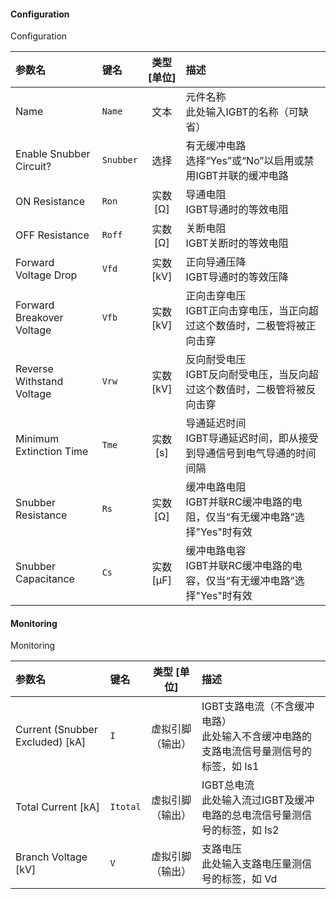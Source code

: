 <!--
DO NOT EDIT THIS FILE DIRECTLY.
This file is generated by tools/comp-docs.js.
All changes will be overwritten by regeneration.
-->

<slot class="model-parameters">

#### Configuration

Configuration

| 参数名 | 键名 | 类型 [单位] | 描述 |
|:------ |:---- |:-----------:|:---- |
| Name | `Name` | 文本 | 元件名称<br/>此处输入IGBT的名称（可缺省） |
| Enable Snubber Circuit? | `Snubber` | 选择 | 有无缓冲电路<br/>选择“Yes”或“No”以启用或禁用IGBT并联的缓冲电路 |
| ON Resistance | `Ron` | 实数 [Ω] | 导通电阻<br/>IGBT导通时的等效电阻 |
| OFF Resistance | `Roff` | 实数 [Ω] | 关断电阻<br/>IGBT关断时的等效电阻 |
| Forward Voltage Drop | `Vfd` | 实数 [kV] | 正向导通压降<br/>IGBT导通时的等效压降 |
| Forward Breakover Voltage | `Vfb` | 实数 [kV] | 正向击穿电压<br/>IGBT正向击穿电压，当正向超过这个数值时，二极管将被正向击穿 |
| Reverse Withstand Voltage | `Vrw` | 实数 [kV] | 反向耐受电压<br/>IGBT反向耐受电压，当反向超过这个数值时，二极管将被反向击穿 |
| Minimum Extinction Time | `Tme` | 实数 [s] | 导通延迟时间<br/>IGBT导通延迟时间，即从接受到导通信号到电气导通的时间间隔 |
| Snubber Resistance | `Rs` | 实数 [Ω] | 缓冲电路电阻<br/>IGBT并联RC缓冲电路的电阻，仅当“有无缓冲电路”选择"Yes"时有效 |
| Snubber Capacitance | `Cs` | 实数 [μF] | 缓冲电路电容<br/>IGBT并联RC缓冲电路的电容，仅当“有无缓冲电路”选择"Yes"时有效 |

#### Monitoring

Monitoring

| 参数名 | 键名 | 类型 [单位] | 描述 |
|:------ |:---- |:-----------:|:---- |
| Current \(Snubber Excluded\) \[kA\] | `I` | 虚拟引脚（输出） | IGBT支路电流（不含缓冲电路）<br/>此处输入不含缓冲电路的支路电流信号量测信号的标签，如 Is1 |
| Total Current \[kA\] | `Itotal` | 虚拟引脚（输出） | IGBT总电流<br/>此处输入流过IGBT及缓冲电路的总电流信号量测信号的标签，如 Is2 |
| Branch Voltage \[kV\] | `V` | 虚拟引脚（输出） | 支路电压<br/>此处输入支路电压量测信号的标签，如 Vd |


</slot>
